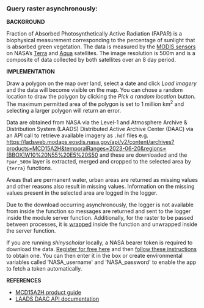 ### **Query raster asynchronously:**

**BACKGROUND**

Fraction of Absorbed Photosynthetically Active Radiation (FAPAR) is a biophysical measurement corresponding to the percentage of sunlight that is absorbed green vegetation. The data is measured by the <a href="https://en.wikipedia.org/wiki/Moderate_Resolution_Imaging_Spectroradiometer" target="_blank">MODIS sensors</a> on NASA’s <a href="https://en.wikipedia.org/wiki/Terra_(satellite)" target="_blank">Terra</a> and <a href="https://en.wikipedia.org/wiki/Aqua_(satellite)" target="_blank">Aqua</a> satellites. The image resolution is 500m and is a composite of data collected by both satellites over an 8 day period.

**IMPLEMENTATION**

Draw a polygon on the map over land, select a date and click *Load imagery* and the data will become visible on the map. You can chose a random location to draw the polygon by clicking the *Pick a random location* button. The maximum permitted area of the polygon is set to 1 million km<sup>2</sup> and selecting a larger polygon will return an error.

Data are obtained from NASA via the Level-1 and Atmosphere Archive & Distribution System (LAADS) Distributed Active Archive Center (DAAC) via an API call to retrieve available imagery as `.hdf` files e.g. https://ladsweb.modaps.eosdis.nasa.gov/api/v2/content/archives?products=MCD15A2H&temporalRanges=2023-06-20&regions=[BBOX]W10%20N55%20E5%20S50 and these are downloaded and the `Fpar_500m` layer is extracted, merged and cropped to the selected area by `{terra}` functions.

Areas that are permanent water, urban areas are returned as missing values and other reasons also result in missing values. Information on the missing values present in the selected area are logged in the logger.

Due to the download occurring asynchronously, the logger is not available from inside the function so messages are returned and sent to the logger inside the module server function. Additionally, for the raster to be passed between processes, it is <a href="https://rdrr.io/cran/terra/man/wrap.html" target="_blank">wrapped</a> inside the function and unwrapped inside the server function. 

If you are running *shinyscholar* locally, a NASA bearer token is required to download the data. <a href = "https://urs.earthdata.nasa.gov/" target="_blank">Register for free here</a> and then <a href = "https://wiki.earthdata.nasa.gov/pages/viewpage.action?pageId=204802786" target="_blank">follow these instructions</a> to obtain one. You can then enter it in the box or create environmental variables called 'NASA_username' and 'NASA_password' to enable the app to fetch a token automatically.

**REFERENCES**

* <a href="https://lpdaac.usgs.gov/products/mcd15a2hv061/" target="_blank">MCD15A2H product guide</a>
* <a href="https://ladsweb.modaps.eosdis.nasa.gov/tools-and-services/api-v2/specs/content" target="_blank">LAADS DAAC API documentation</a>

